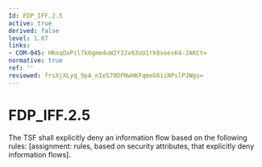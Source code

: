 ```yaml
---
Id: FDP_IFF.2.5
active: true
derived: false
level: 1.87
links:
- COM-045: HKoqOaPil7k0gmm4uW2Y3Jv63oU1rk8xeesK4-JAKCY=
normative: true
ref: ''
reviewed: frsXjXLyq_9pA_nIe570DFNwHKFqmeG6iiNPslPJWgs=
---
```


# FDP_IFF.2.5

The TSF shall explicitly deny an information flow based on the following rules: [assignment: rules, based on security attributes, that explicitly deny information flows].